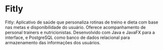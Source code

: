 # Fitly
Fitly: Aplicativo de saúde que personaliza rotinas de treino e dieta com base nas metas e disponibilidade do usuário. Oferece acompanhamento de personal trainers e nutricionistas. Desenvolvido com Java e JavaFX para a interface, e PostgreSQL como banco de dados relacional para armazenamento das informações dos usuários.
